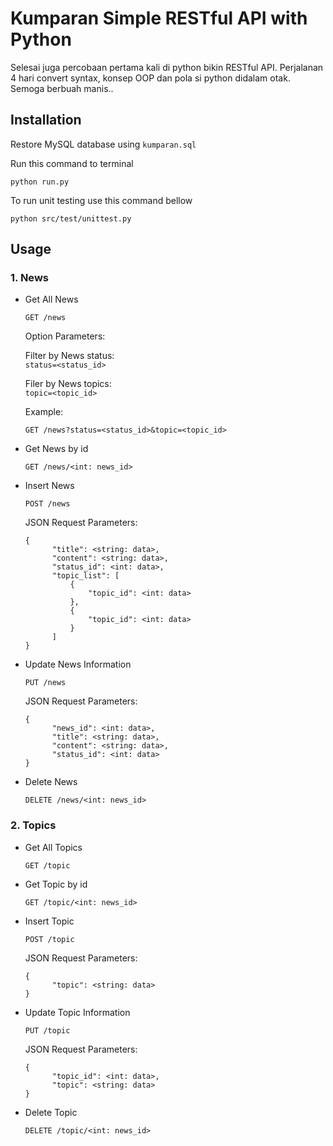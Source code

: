 # Kumparan Simple RESTful API with Python
Selesai juga percobaan pertama kali di python bikin RESTful API. Perjalanan 4 hari convert syntax, konsep OOP dan pola si python didalam otak. Semoga berbuah manis..
## Installation
Restore MySQL database using `kumparan.sql`

Run this command to terminal
```
python run.py
```
To run unit testing use this command bellow
```
python src/test/unittest.py
```
## Usage
### 1. News
  - Get All News
    ```
    GET /news
    ```    
    Option Parameters:

    Filter by News status:  
    `status=<status_id>`

    Filer by News topics:   
    `topic=<topic_id>`
    
    Example:
    ```
    GET /news?status=<status_id>&topic=<topic_id>
    ```
  - Get News by id
    ```
    GET /news/<int: news_id>
    ```
  - Insert News
    ```
    POST /news
    ```
    JSON Request Parameters:
    ```
    {
          "title": <string: data>,
          "content": <string: data>,
          "status_id": <int: data>,
          "topic_list": [
              {
                  "topic_id": <int: data>
              },
              {
                  "topic_id": <int: data>
              }
          ]
    }
    ```
  - Update News Information
    ```
    PUT /news
    ```
    JSON Request Parameters:
    ```
    {
          "news_id": <int: data>,
          "title": <string: data>,
          "content": <string: data>,
          "status_id": <int: data>
    }
    ```
  - Delete News
    ```
    DELETE /news/<int: news_id>
    ```

### 2. Topics
  - Get All Topics
    ```
    GET /topic
    ```    
  - Get Topic by id
    ```
    GET /topic/<int: news_id>
    ```    
  - Insert Topic
    ```
    POST /topic
    ```    
    JSON Request Parameters:
    ```
    {
          "topic": <string: data>
    }
    ```
  - Update Topic Information
    ```
    PUT /topic
    ```    
    JSON Request Parameters:
    ```
    {
          "topic_id": <int: data>,
          "topic": <string: data>
    }
    ```
  - Delete Topic
    ```
    DELETE /topic/<int: news_id>
    ```    
